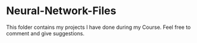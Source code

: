 # Neural-Network-Files
This folder contains my projects I have done during my Course. Feel free to comment and give suggestions.
